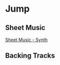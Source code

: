 # Jump

## Sheet Music

[Sheet Music - Synth](SheetMusic/JumpSynth1.pdf)

## Backing Tracks

<!-- paste the below just before the </head> tag -->
<script type="module" src="https://mixthat.co/js/bundled/mixthat-player/dist/module.js"></script>
<style>
:root {
  --stemplayer-js-controls-background-color: #232323;
}
</style>
<!-- Paste the below in the HTML document where you would like the player to appear -->
<mixthat-player controls="" src="https://mixthat.co/api/tracks/ead5fa2f-c816-4e10-b8d9-10187f610dbd/stream?authToken=eyJhbGciOiJIUzI1NiIsInR5cCI6IkpXVCJ9.eyJ0b2tlbnV1aWQiOiI5NjY5NWZlNy0zMTNjLTQ0Y2MtYThiZi0xOTFiMTE4MTg4YzAiLCJvd25lcklkIjoidXMtZWFzdC0xOmE2YWY0M2NkLTNlMDgtY2U1YS1kNmE2LWMzOWM2ODBjNTA4OSIsImFjbDp0cmFjazpzdHJlYW0iOnRydWUsImlhdCI6MTcyNTMwOTkxNiwiYXVkIjoiaHR0cHM6Ly9taXh0aGF0LmNvIiwiaXNzIjoiaHR0cHM6Ly9taXh0aGF0LmNvIiwic3ViIjoiZWFkNWZhMmYtYzgxNi00ZTEwLWI4ZDktMTAxODdmNjEwZGJkIn0.K3zU1GI0jLhowBYE-g53R3lxGuvxv95pv6Ynof1j9GY"></mixthat-player>

